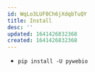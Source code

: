 ```yaml
---
id: WqLo3LUF0Ch6jXdqbTuQY
title: Install
desc: ''
updated: 1641426832368
created: 1641426832368
---
```


- `pip install -U pywebio`
